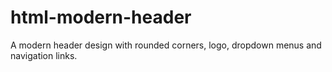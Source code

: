 # html-modern-header
A modern header design with rounded corners, logo, dropdown menus and navigation links.
